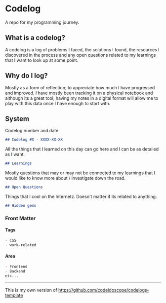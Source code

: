 # Codelog
A repo for my programming journey.

## What is a codelog?

A codelog is a log of problems I faced, the solutions I found, the resources I
discovered in the process and any open questions related to my learnings that I want to look up at some point.

## Why do I log?

Mostly as a form of reflection; to appreciate how much I have progressed and improved. I have mostly been tracking it on a physical notebook and although its a great tool, having my notes in a digital format will allow me to play with this data once I have enough to start with.

## System

Codelog number and date
```md
## Codelog #X - XXXX-XX-XX
```

All the things that I learned on this day can go here and I can be as detailed as I want.
```md
## Learnings
```

Mostly questions that may or may not be connected to my learnings that I would like to know more about / investigate down the road.
```md
## Open Questions
```

Things that I cool on the Internetz.
Doesn't matter if its related to anything.
```md
## Hidden gems
```

### Front Matter

#### Tags
```md
- CSS
- work-related
```

#### Area
```md
- Frontend
- Backend
etc...
```

---

This is my own version of https://github.com/codeidoscope/codelogs-template
